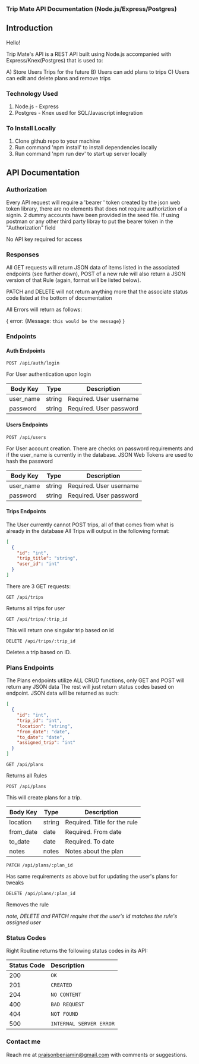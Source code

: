 ### Trip Mate API Documentation (Node.js/Express/Postgres)

## Introduction

Hello!

Trip Mate's API is a REST API built using Node.js accompanied with Express/Knex(Postgres)
that is used to:

A) Store Users Trips for the future
B) Users can add plans to trips
C) Users can edit and delete plans and remove trips

### Technology Used

1) Node.js - Express
2) Postgres - Knex used for SQL/Javascript integration

### To Install Locally

1) Clone github repo to your machine
2) Run command 'npm install' to install dependencies locally
3) Run command 'npm run dev' to start up server locally

## API Documentation

### Authorization

Every API request will require a 'bearer ' token created by the json web token library,
there are no elements that does not require authoriztion of a signin.  2 dummy accounts have
been provided in the seed file.  If using postman or any other third party libray to put the
bearer token in the "Authorization" field

No API key required for access

### Responses

All GET requests will return JSON data of items listed in the associated endpoints (see further down),
POST of a new rule will also return a JSON version of that Rule (again, format will be listed below).

PATCH and DELETE will not return anything more that the associate status code listed at the bottom of
documentation

All Errors will return as follows:

{
  error: {Message: `this would be the message`}
}


### Endpoints

#### Auth Endpoints

```
POST /api/auth/login
```

For User authentication upon login

| Body Key    | Type        | Description |
| ----------- | ----------- | ----------- |
| user_name   | string      | Required. User username |
| password    | string      | Required. User password |

#### Users Endpoints

```
POST /api/users
```

For User account creation.  There are checks on password requirements and if the user_name is currently in
the database.  JSON Web Tokens are used to hash the password

| Body Key    | Type        | Description |
| ----------- | ----------- | ----------- |
| user_name   | string      | Required. User username |
| password    | string      | Required. User password |

#### Trips Endpoints

The User currently cannot POST trips, all of that comes from what is already in the database
All Trips will output in the following format:

```json
[
  {
    "id": "int",
    "trip_title": "string",
    "user_id": "int"
  }
]
```

There are 3 GET requests:

```
GET /api/trips
```

Returns all trips for user


```
GET /api/trips/:trip_id
```

This will return one singular trip based on id

```
DELETE /api/trips/:trip_id
```

Deletes a trip based on ID.

### Plans Endpoints

The Plans endpoints utilize ALL CRUD functions, only GET and POST will return any JSON data
The rest will just return status codes based on endpoint.  JSON data will be returned as such:

```json
[
  {
    "id": "int",
    "trip_id": "int",
    "location": "string",
    "from_date": "date",
    "to_date": "date",
    "assigned_trip": "int"
  }
]
```

```
GET /api/plans
```

Returns all Rules

```
POST /api/plans
```

This will create plans for a trip.

| Body Key    | Type        | Description |
| ----------- | ----------- | ----------- |
| location  | string      | Required. Title for the rule|
| from_date    | date     | Required. From date |
| to_date    | date     | Required. To date |
| notes    | notes     | Notes about the plan |

```
PATCH /api/plans/:plan_id
```

Has same requirements as above but for updating the user's plans for tweaks

```
DELETE /api/plans/:plan_id
```

Removes the rule

*note, DELETE and PATCH require that the user's id matches the rule's assigned user*

### Status Codes

Right Routine returns the following status codes in its API:

| Status Code | Description |
| :--- | :--- |
| 200 | `OK` |
| 201 | `CREATED` |
| 204 | `NO CONTENT` |
| 400 | `BAD REQUEST` |
| 404 | `NOT FOUND` |
| 500 | `INTERNAL SERVER ERROR` |


### Contact me

Reach me at praisonbenjamin@gmail.com with comments or suggestions.